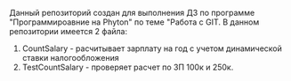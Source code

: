 Данный репозиторий создан для выполнения ДЗ по программе "Программироавние на Phyton" по теме "Работа с GIT.
В данном репозитории имеется 2 файла:
1. CountSalary - расчитывает зарплату на год с учетом динамической ставки налогообложения
2. TestCountSalary - проверяет расчет по ЗП 100к и 250к.